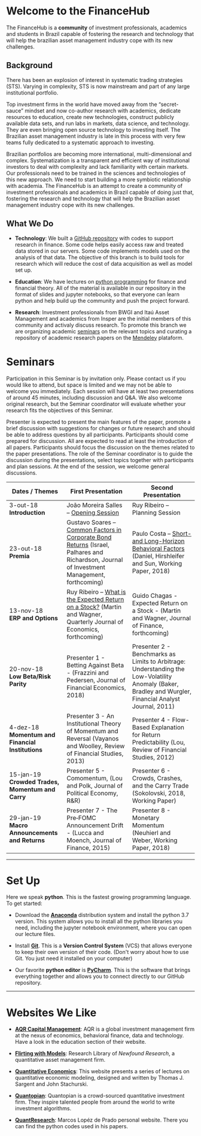 # Welcome to the FinanceHub

The FinanceHub is a **community** of investment professionals, academics
and students in Brazil capable of fostering the research and technology
that will help the brazilian asset management industry cope with its new
challenges.

## Background
There has been an explosion of interest in systematic trading strategies
(STS). Varying in complexity, STS is now mainstream and part of any
large institutional portfolio.

Top investment firms in the world have moved away from the
“secret-sauce” mindset and now co-author research with academics,
dedicate resources to education, create new technologies, construct
publicly available data sets, and run labs in markets, data science,
and technology. They are even bringing open source technology to
investing itself. The Brazilian asset management industry is late in
this process with very few teams fully dedicated to a systematic
approach to investing.

Brazilian portfolios are becoming more international, multi-dimensional
and complex. Systematization is a transparent and efficient way of
institutional investors to deal with complexity and lack familiarity
with certain markets. Our professionals need to be trained in the
sciences and technologies of this new approach. We need to start
building a more symbiotic relationship with academia. The FinanceHub is
an attempt to create a community of investment professionals and
academics in Brazil capable of doing just that, fostering the research
and technology that will help the Brazilian asset management industry
cope with its new challenges.

## What We Do

* **Technology**: We built a [GitHub repository](https://github.com/Finance-Hub/FinanceHub) with codes to support
research in finance. Some code helps easily access raw and treated data
stored in our servers. Some code implements models used on the analysis
of that data. The objective of this branch is to build tools for
research which will reduce the cost of data acquisition as well as model
set up.

* **Education**: We have lectures on [python programming](https://github.com/Finance-Hub/FinanceHub/tree/master/fhnotebooks/Introduction%20to%20Python) for finance and
financial theory. All of the material is available in our repository in
the format of slides and jupyter notebooks, so that everyone can learn
python and help build up the community and push the project forward.

* **Research**: Investment professionals from BWGI and Itaú Asset
Management and academics from Insper are the initial members of this
community and activaly discuss research.  To promote this branch we are
organizing academic [seminars](#seminars) on the relevant topics and curating a
repository of academic research papers on the [Mendeley](https://www.mendeley.com/)
plataform.

# Seminars

Participation in this Seminar is by invitation only. Please contact us
if you would like to attend, but space is limited and we may not be able
to welcome you immediately. Each session will have at least two
presentations of around 45 minutes, including discussion and Q&A. We
also welcome original research, but the Seminar coordinator will
evaluate whether your research fits the objectives of this Seminar.

Presenter is expected to present the main features of the paper, promote
a brief discussion with suggestions for changes or future research and
should be able to address questions by all participants. Participants
should come prepared for discussion. All are expected to read at least
the introduction of all papers. Participants should focus the discussion
on the themes related to the paper presentations. The role of the
Seminar coordinator is to guide the discussion during the presentations,
select topics together with participants and plan sessions. At the end
of the session, we welcome general discussions.

| Dates  /  Themes                                | First Presentation                                                                                                                             | Second Presentation                                                                                                                                                  |
|----------------------------------------------------------|------------------------------------------------------------------------------------------------------------------------------------------------|-------------------------------------------------------------------------------------------------------------------------------------------------------------|
| 3-out-18  <br> **Introduction**                          | João   Moreira Salles – [Opening Session](https://github.com/Finance-Hub/FinanceHub/blob/master/fhseminars/FinanceHub%20Introduction.pdf)      | Ruy   Ribeiro – Planning Session                                                                                                                            |
| 23-out-18 <br> **Premia**                                | Gustavo   Soares – [Common Factors in Corporate Bond Returns](https://github.com/Finance-Hub/FinanceHub/blob/master/fhseminars/Gustavo%20Soares%20-%20Common%20Factors%20in%20Corporate%20Bond%20Returns.pdf) (Israel, Palhares and   Richardson, Journal of Investment Management, forthcoming) | Paulo Costa – [Short- and Long-Horizon Behavioral Factors](https://github.com/Finance-Hub/FinanceHub/blob/master/fhseminars/Paulo%20Costa%20-%20Short%20and%20Long%20Horizon%20Behavioral%20Factors.pdf) (Daniel, Hirshleifer and Sun, Working Paper, 2018)                                                 |
| 13-nov-18  <br>  **ERP and   Options**                    | Ruy   Ribeiro – [What is the Expected Return on a Stock?](https://github.com/Finance-Hub/FinanceHub/blob/master/fhseminars/Ruy%20Ribeiro%20-%20What%20is%20the%20expected%20return%20on%20a%20stock%3F.pdf) (Martin and Wagner, Quarterly Journal   of Economics, forthcoming)                               | Guido   Chagas - Expected Return on a Stock - (Martin and Wagner, Journal of Finance,   forthcoming)                                                        |
| 20-nov-18 <br> **Low   Beta/Risk Parity**                | Presenter 1   - Betting Against Beta - (Frazzini and Pedersen, Journal of Financial   Economics, 2018)                                         | Presenter 2   - Benchmarks as Limits to Arbitrage: Understanding the Low-Volatility Anomaly   (Baker, Bradley and Wurgler, Financial Analyst Journal, 2011) |
| 4-dez-18  <br> **Momentum   and Financial Institutions** | Presenter 3   - An Institutional Theory of Momentum and Reversal (Vayanos and Woolley,  Review of Financial Studies, 2013)                     | Presenter 4   - Flow-Based Explanation for Return Predictability (Lou, Review of Financial   Studies, 2012)                                                 |
| 15-jan-19 <br> **Crowded   Trades, Momentum and Carry**  | Presenter 5   - Comomentum, (Lou and Polk, Journal of Political Economy, R&R)                                                                  | Presenter 6   - Crowds, Crashes, and the Carry Trade (Sokolovski, 2018, Working Paper)                                                                      |
| 29-jan-19 <br> **Macro   Announcements and Returns**     | Presenter 7   - The Pre‐FOMC Announcement Drift - (Lucca and Moench, Journal of Finance,   2015)                                               | Presenter 8   - Monetary Momentum (Neuhierl and Weber, Working Paper, 2018)                                                                                 |

---

# Set Up

Here we speak **python**. This is the fastest growing programming
language. To get started:

- Download the [**Anaconda**](https://www.anaconda.com/download/) distribution
system and install the python 3.7 version. This system allows you to
install all the python libraries you need, including the jupyter notebook
environment, where you can open our lecture files.

- Install [**Git**](https://git-scm.com/downloads). This is a **Version Control
System** (VCS) that allows everyone to keep their own version of their code.
(Don't worry about how to use Git. You just need it installed on your computer)

- Our favorite **python editor** is [**PyCharm**](https://www.jetbrains.com/pycharm/download/).
This is the software that brings everything together and allows you to
connect directly to our GitHub repository.

---

# Websites We Like
* **[AQR Capital Management](https://www.aqr.com)**: AQR is a global investment
management firm at the nexus of economics, behavioral finance, data and technology.
Have a look in the education section of their website.

* **[Flirting with Models](https://blog.thinknewfound.com)**: Research Library of
*Newfound Research*, a quantitative asset management firm.

* **[Quantitative Economics](https://lectures.quantecon.org)**: This website presents a series of lectures on 
quantitative economic modeling, designed and written by Thomas J. Sargent and John Stachurski.

* **[Quantopian](https://www.quantopian.com)**: Quantopian is a crowd-sourced
quantitative investment firm. They inspire talented people from around the world to
write investment algorithms.

* **[QuantResearch](http://www.quantresearch.org)**: Marcos Lopéz de Prado personal
website. There you can find the python codes used in his papers.
